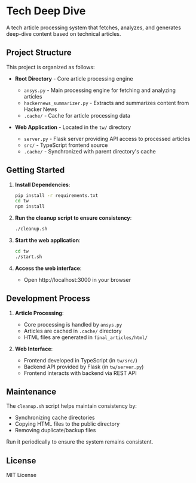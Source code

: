 # Tech Deep Dive

A tech article processing system that fetches, analyzes, and generates deep-dive content based on technical articles.

## Project Structure

This project is organized as follows:

- **Root Directory** - Core article processing engine
  - `ansys.py` - Main processing engine for fetching and analyzing articles
  - `hackernews_summarizer.py` - Extracts and summarizes content from Hacker News
  - `.cache/` - Cache for article processing data

- **Web Application** - Located in the `tw/` directory
  - `server.py` - Flask server providing API access to processed articles
  - `src/` - TypeScript frontend source
  - `.cache/` - Synchronized with parent directory's cache

## Getting Started

1. **Install Dependencies**:
   ```bash
   pip install -r requirements.txt
   cd tw
   npm install
   ```

2. **Run the cleanup script to ensure consistency**:
   ```bash
   ./cleanup.sh
   ```

3. **Start the web application**:
   ```bash
   cd tw
   ./start.sh
   ```

4. **Access the web interface**: 
   - Open http://localhost:3000 in your browser

## Development Process

1. **Article Processing**:
   - Core processing is handled by `ansys.py`
   - Articles are cached in `.cache/` directory
   - HTML files are generated in `final_articles/html/`

2. **Web Interface**:
   - Frontend developed in TypeScript (in `tw/src/`)
   - Backend API provided by Flask (in `tw/server.py`)
   - Frontend interacts with backend via REST API

## Maintenance

The `cleanup.sh` script helps maintain consistency by:
- Synchronizing cache directories
- Copying HTML files to the public directory
- Removing duplicate/backup files

Run it periodically to ensure the system remains consistent.

## License

MIT License 